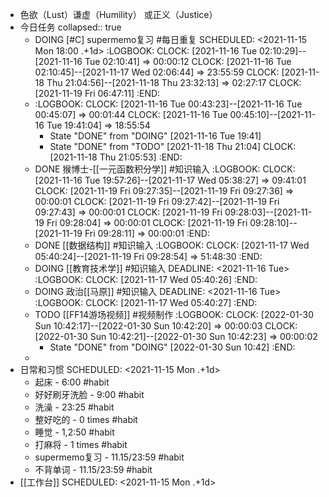 - 色欲（Lust）谦虚（Humility） 或正义（Justice）
- 今日任务
  collapsed:: true
	- DOING [#C] supermemo复习 #每日重复
	  SCHEDULED: <2021-11-15 Mon 18:00 .+1d>
	  :LOGBOOK:
	  CLOCK: [2021-11-16 Tue 02:10:29]--[2021-11-16 Tue 02:10:41] =>  00:00:12
	  CLOCK: [2021-11-16 Tue 02:10:45]--[2021-11-17 Wed 02:06:44] =>  23:55:59
	  CLOCK: [2021-11-18 Thu 21:04:56]--[2021-11-18 Thu 23:32:13] =>  02:27:17
	  CLOCK: [2021-11-19 Fri 06:47:11]
	  :END:
	- :LOGBOOK:
	  CLOCK: [2021-11-16 Tue 00:43:23]--[2021-11-16 Tue 00:45:07] =>  00:01:44
	  CLOCK: [2021-11-16 Tue 00:45:10]--[2021-11-16 Tue 19:41:04] =>  18:55:54
	  * State "DONE" from "DOING" [2021-11-16 Tue 19:41]
	  * State "DONE" from "TODO" [2021-11-18 Thu 21:04]
	  CLOCK: [2021-11-18 Thu 21:05:53]
	  :END:
	- DONE 猴博士-[[一元函数积分学]] #知识输入
	  :LOGBOOK:
	  CLOCK: [2021-11-16 Tue 19:57:26]--[2021-11-17 Wed 05:38:27] =>  09:41:01
	  CLOCK: [2021-11-19 Fri 09:27:35]--[2021-11-19 Fri 09:27:36] =>  00:00:01
	  CLOCK: [2021-11-19 Fri 09:27:42]--[2021-11-19 Fri 09:27:43] =>  00:00:01
	  CLOCK: [2021-11-19 Fri 09:28:03]--[2021-11-19 Fri 09:28:04] =>  00:00:01
	  CLOCK: [2021-11-19 Fri 09:28:10]--[2021-11-19 Fri 09:28:11] =>  00:00:01
	  :END:
	- DONE [[数据结构]] #知识输入
	  :LOGBOOK:
	  CLOCK: [2021-11-17 Wed 05:40:24]--[2021-11-19 Fri 09:28:54] =>  51:48:30
	  :END:
	- DOING [[教育技术学]] #知识输入
	  DEADLINE: <2021-11-16 Tue>
	  :LOGBOOK:
	  CLOCK: [2021-11-17 Wed 05:40:26]
	  :END:
	- DOING 政治[[马原]] #知识输入
	  DEADLINE: <2021-11-16 Tue>
	  :LOGBOOK:
	  CLOCK: [2021-11-17 Wed 05:40:27]
	  :END:
	- TODO [[FF14游场视频]] #视频制作
	  :LOGBOOK:
	  CLOCK: [2022-01-30 Sun 10:42:17]--[2022-01-30 Sun 10:42:20] =>  00:00:03
	  CLOCK: [2022-01-30 Sun 10:42:21]--[2022-01-30 Sun 10:42:23] =>  00:00:02
	  * State "DONE" from "DOING" [2022-01-30 Sun 10:42]
	  :END:
	-
- 日常和习惯
  SCHEDULED: <2021-11-15 Mon .+1d>
	- 起床 - 6:00 #habit
	- 好好刷牙洗脸 - 9:00 #habit
	- 洗澡 - 23:25 #habit
	- 整好吃的 - 0 times #habit
	- 睡觉 - 1,2:50 #habit
	- 打麻将 - 1 times #habit
	- supermemo复习 - 11.15/23:59 #habit
	- 不背单词 - 11.15/23:59 #habit
- [[工作台]]
  SCHEDULED: <2021-11-15 Mon .+1d>